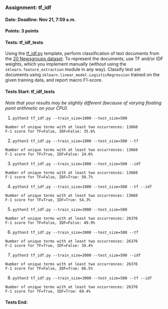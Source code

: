 ### Assignment: tf_idf
#### Date: Deadline: Nov 21, 7:59 a.m.
#### Points: 3 points
#### Tests: tf_idf_tests

Using the [tf_idf.py](https://github.com/ufal/npfl129/tree/master/labs/06/tf_idf.py)
template, perform classification of text documents from the
[20 Newsgroups dataset](http://qwone.com/~jason/20Newsgroups/). To represent the
documents, use TF and/or IDF weights, which you implement manually (without
using the `sklearn.feature_extraction` module in any way). Classify test set
documents using `sklearn.linear_model.LogisticRegression` trained on the
given training data, and report macro F1-score.

#### Tests Start: tf_idf_tests
_Note that your results may be slightly different (because of varying floating point arithmetic on your CPU)._

1. `python3 tf_idf.py --train_size=1000 --test_size=500`
```
Number of unique terms with at least two occurrences: 13660
F-1 score for TF=False, IDF=False: 35.6%
```

2. `python3 tf_idf.py --train_size=1000 --test_size=500 --tf`
```
Number of unique terms with at least two occurrences: 13660
F-1 score for TF=True, IDF=False: 24.6%
```

3. `python3 tf_idf.py --train_size=1000 --test_size=500 --idf`
```
Number of unique terms with at least two occurrences: 13660
F-1 score for TF=False, IDF=True: 50.7%
```

4. `python3 tf_idf.py --train_size=1000 --test_size=500 --tf --idf`
```
Number of unique terms with at least two occurrences: 13660
F-1 score for TF=True, IDF=True: 54.3%
```

5. `python3 tf_idf.py --train_size=3000 --test_size=500`
```
Number of unique terms with at least two occurrences: 26376
F-1 score for TF=False, IDF=False: 49.9%
```

6. `python3 tf_idf.py --train_size=3000 --test_size=500 --tf`
```
Number of unique terms with at least two occurrences: 26376
F-1 score for TF=True, IDF=False: 39.4%
```

7. `python3 tf_idf.py --train_size=3000 --test_size=500 --idf`
```
Number of unique terms with at least two occurrences: 26376
F-1 score for TF=False, IDF=True: 66.5%
```

8. `python3 tf_idf.py --train_size=3000 --test_size=500 --tf --idf`
```
Number of unique terms with at least two occurrences: 26376
F-1 score for TF=True, IDF=True: 69.4%
```
#### Tests End:
